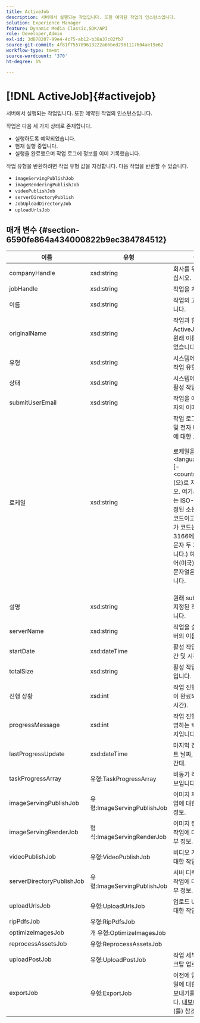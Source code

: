 ```yaml
---
title: ActiveJob
description: 서버에서 실행되는 작업입니다. 또한 예약된 작업의 인스턴스입니다.
solution: Experience Manager
feature: Dynamic Media Classic,SDK/API
role: Developer,Admin
exl-id: 3d878207-99e4-4c75-ab12-b38a37c82fb7
source-git-commit: 4f81f755789613222a66bed2961117604ae19e62
workflow-type: tm+mt
source-wordcount: '370'
ht-degree: 1%

---
```


# [!DNL ActiveJob]{#activejob}

서버에서 실행되는 작업입니다. 또한 예약된 작업의 인스턴스입니다.

작업은 다음 세 가지 상태로 존재합니다.

* 실행하도록 예약되었습니다.
* 현재 실행 중입니다.
* 실행을 완료했으며 작업 로그에 정보를 이미 기록했습니다.

작업 유형을 반환하려면 작업 유형 값을 지정합니다. 다음 작업을 반환할 수 있습니다.

* `imageServingPublishJob`
* `imageRenderingPublishJob`
* `videoPublishJob`
* `serverDirectoryPublish`
* `JobUploadDirectoryJob`
* `uploadUrlsJob`

## 매개 변수 {#section-6590fe864a434000822b9ec384784512}

<table id="table_1C4DDAB4EB1341FDA92B6F14E0132F75"> 
 <thead> 
  <tr> 
   <th colname="col1" class="entry"> 이름 </th> 
   <th colname="col2" class="entry"> 유형 </th> 
   <th colname="col3" class="entry"> 설명 </th> 
  </tr> 
 </thead>
 <tbody> 
  <tr> 
   <td colname="col1"> <span class="codeph"> <span class="varname"> companyHandle</span> </span> </td> 
   <td colname="col2"> <span class="codeph"> xsd:string</span> </td> 
   <td colname="col3"> 회사를 위해 처리하십시오. </td> 
  </tr> 
  <tr> 
   <td colname="col1"> <span class="codeph"> <span class="varname"> jobHandle</span> </span> </td> 
   <td colname="col2"> <span class="codeph"> xsd:string</span> </td> 
   <td colname="col3"> 작업을 처리합니다. </td> 
  </tr> 
  <tr> 
   <td colname="col1"> <span class="codeph"> <span class="varname"> 이름</span> </span> </td> 
   <td colname="col2"> <span class="codeph"> xsd:string</span> </td> 
   <td colname="col3"> 작업의 고유 이름입니다. </td> 
  </tr> 
  <tr> 
   <td colname="col1"> <span class="codeph"> <span class="varname"> originalName</span> </span> </td> 
   <td colname="col2"> <span class="codeph"> xsd:string</span> </td> 
   <td colname="col3">작업과 함께 <span class="codeph"> ActiveJob</span> 유형의 원래 이름이 제출되었습니다. </td> 
  </tr> 
  <tr> 
   <td colname="col1"> <span class="codeph"> <span class="varname"> 유형</span> </span> </td> 
   <td colname="col2"> <span class="codeph"> xsd:string</span> </td> 
   <td colname="col3"> 시스템에서 반환된 작업 유형 선택. </td> 
  </tr> 
  <tr> 
   <td colname="col1"> <span class="codeph"> <span class="varname"> 상태</span> </span> </td> 
   <td colname="col2"> <span class="codeph"> xsd:string</span> </td> 
   <td colname="col3"> 시스템에서 반환된 활성 작업 상태 선택. </td> 
  </tr> 
  <tr> 
   <td colname="col1"> <span class="codeph"> <span class="varname"> submitUserEmail</span> </span> </td> 
   <td colname="col2"> <span class="codeph"> xsd:string</span> </td> 
   <td colname="col3"> 작업을 예약한 사용자의 이메일 주소. </td> 
  </tr> 
  <tr> 
   <td colname="col1"> <span class="codeph"> <span class="varname"> 로케일</span> </span> </td> 
   <td colname="col2"> <span class="codeph"> xsd:string</span> </td> 
   <td colname="col3">작업 로그 세부 정보 및 전자 메일 현지화에 대한 로케일. <p>로케일을 <span class="codeph"> &lt;language_code&gt;[-&lt;country_code&gt;]</span>(으)로 지정하십시오. 여기서 언어 코드는 ISO-639에 지정된 소문자 두 자리 코드이고 선택적 국가 코드는 ISO-3166에 지정된 대문자 두 자리 코드입니다.) 예를 들어 영어(미국)의 로케일 문자열은 <span class="codeph"> en-US</span>입니다. </p></td> 
  </tr> 
  <tr> 
   <td colname="col1"> <span class="codeph"> <span class="varname"> 설명</span> </span> </td> 
   <td colname="col2"> <span class="codeph"> xsd:string</span> </td> 
   <td colname="col3">원래 <span class="codeph"> submitJob</span>에 지정된 작업 설명입니다. </td> 
  </tr> 
  <tr> 
   <td colname="col1"> <span class="codeph"> <span class="varname"> serverName</span> </span> </td> 
   <td colname="col2"> <span class="codeph"> xsd:string</span> </td> 
   <td colname="col3"> 작업을 실행하는 서버의 이름입니다. </td> 
  </tr> 
  <tr> 
   <td colname="col1"> <span class="codeph"> <span class="varname"> startDate</span> </span> </td> 
   <td colname="col2"> <span class="codeph"> xsd:dateTime</span> </td> 
   <td colname="col3"> 활성 작업의 날짜, 시간 및 시간대. </td> 
  </tr> 
  <tr> 
   <td colname="col1"> <span class="codeph"> <span class="varname"> totalSize</span> </span> </td> 
   <td colname="col2"> <span class="codeph"> xsd:string</span> </td> 
   <td colname="col3"> 활성 작업의 총 크기입니다. </td> 
  </tr> 
  <tr> 
   <td colname="col1"> <span class="codeph"> <span class="varname"> 진행 상황</span> </span> </td> 
   <td colname="col2"> <span class="codeph"> xsd:int</span> </td> 
   <td colname="col3"> 작업 진행(즉, 작업이 완료되기 직전의 시간). </td> 
  </tr> 
  <tr> 
   <td colname="col1"> <span class="codeph"> <span class="varname"> progressMessage</span> </span> </td> 
   <td colname="col2"> <span class="codeph"> xsd:int</span> </td> 
   <td colname="col3"> 작업 진행 상황을 설명하는 텍스트 메시지입니다. </td> 
  </tr> 
  <tr> 
   <td colname="col1"> <span class="codeph"> <span class="varname"> lastProgressUpdate</span> </span> </td> 
   <td colname="col2"> <span class="codeph"> xsd:dateTime</span> </td> 
   <td colname="col3"> 마지막 진행 업데이트 날짜, 시간 및 시간대. </td> 
  </tr> 
  <tr> 
   <td colname="col1"> <span class="codeph"> <span class="varname"> taskProgressArray</span> </span> </td> 
   <td colname="col2"> <span class="codeph"> 유형:TaskProgressArray</span> </td> 
   <td colname="col3"> 비동기 작업 진행 정보입니다. </td> 
  </tr> 
  <tr> 
   <td colname="col1"> <span class="codeph"> <span class="varname"> imageServingPublishJob</span> </span> </td> 
   <td colname="col2"> <span class="codeph"> 유형:ImageServingPublishJob</span> </td> 
   <td colname="col3"> 이미지 제공 게시 작업에 대한 작업 세부 정보. </td> 
  </tr> 
  <tr> 
   <td colname="col1"> <span class="codeph"> <span class="varname"> imageServingRenderJob</span> </span> </td> 
   <td colname="col2"> <span class="codeph"> 형식:ImageServingRenderJob</span> </td> 
   <td colname="col3"> 이미지 렌더링 게시 작업에 대한 작업 세부 정보. </td> 
  </tr> 
  <tr> 
   <td colname="col1"> <span class="codeph"> <span class="varname"> videoPublishJob</span> </span> </td> 
   <td colname="col2"> <span class="codeph"> 유형:VideoPublishJob</span> </td> 
   <td colname="col3"> 비디오 게시 작업에 대한 작업 세부 정보. </td> 
  </tr> 
  <tr> 
   <td colname="col1"> <span class="codeph"> <span class="varname"> serverDirectoryPublishJob</span> </span> </td> 
   <td colname="col2"> <span class="codeph"> 유형:ImageServingPublishJob</span> </td> 
   <td colname="col3"> 서버 디렉토리 게시 작업에 대한 작업 세부 정보. </td> 
  </tr> 
  <tr> 
   <td colname="col1"> <span class="codeph"> <span class="varname"> uploadUrlsJob</span> </span> </td> 
   <td colname="col2"> <span class="codeph"> 유형:UploadUrlsJob</span> </td> 
   <td colname="col3"> 업로드 URL 작업에 대한 작업 세부 정보. </td> 
  </tr> 
  <tr> 
   <td colname="col1"> <span class="codeph"> <span class="varname"> ripPdfsJob</span> </span> </td> 
   <td colname="col2"> <span class="codeph"> 유형:RipPdfsJob</span> </td> 
   <td colname="col3"></td> 
  </tr> 
  <tr> 
   <td colname="col1"> <span class="codeph"> <span class="varname"> optimizeImagesJob</span> </span> </td> 
   <td colname="col2"> <span class="codeph">개 유형:OptimizeImagesJob</span> </td> 
   <td colname="col3"></td> 
  </tr> 
  <tr> 
   <td colname="col1"> <span class="codeph"> <span class="varname"> reprocessAssetsJob</span> </span> </td> 
   <td colname="col2"> <span class="codeph"> 유형:ReprocessAssetsJob</span> </td> 
   <td colname="col3"></td> 
  </tr> 
  <tr> 
   <td colname="col1"> <span class="codeph"> <span class="varname"> uploadPostJob</span> </span> </td> 
   <td colname="col2"> <span class="codeph"> 유형:UploadPostJob</span> </td> 
   <td colname="col3"> 작업 세부 정보, 데스크탑 업로드 추적. </td> 
  </tr> 
  <tr> 
   <td colname="col1"> <span class="codeph"> <span class="varname"> exportJob</span> </span> </td> 
   <td colname="col2"> <span class="codeph"> 유형:ExportJob</span> </td> 
   <td colname="col3">이전에 업로드한 파일에 대한 승인된 내보내기를 허용합니다. <a href="https://experienceleague.adobe.com/docs/dynamic-media-developer-resources/image-production-api/data-types/r-exportjob.html" format="http" scope="external"> 내보내기 작업</a>을(를) 참조하십시오. </td> 
  </tr> 
 </tbody> 
</table>
